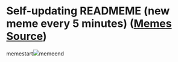 # Self-updating READMEME (new meme every 5 minutes) ([Memes Source](https://bramses.notion.site/a49c1e962b7646879176ac3b327b6533?v=4d1eda54b170483cb03a40f257231764))

memestart![](https://www.notion.so/image/https%3A%2F%2Fs3-us-west-2.amazonaws.com%2Fsecure.notion-static.com%2F2104b002-36fa-45ac-9aed-288b2b42534f%2F6F80D705-AB4E-40CC-9E2B-66AE4F95560B.jpeg?table=block&id=a6b20720-f74f-4103-b6e9-79144d749f8e&cache=v2)memeend
